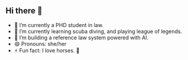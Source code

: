 ## Hi there 👋

- 🔭 I’m currently a PHD student in law.
- 🌱 I’m currently learning scuba diving, and playing league of legends.
- 🤔 I’m building a reference law system powered with AI.
- 😄 Pronouns: she/her
- ⚡ Fun fact: I love horses. 🐴
